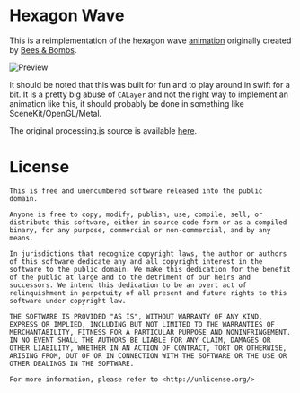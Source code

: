 # Hexagon Wave 

This is a reimplementation of the hexagon wave [animation](http://beesandbombs.tumblr.com/post/97231279204/hexagon-wave) originally created by [Bees & Bombs](http://beesandbombs.tumblr.com/). 

![Preview](http://f.cl.ly/items/3W2K150K0P39231L2w36/anim3.gif)

It should be noted that this was built for fun and to play around in swift for a bit. It is a pretty big abuse of `CALayer` and not the right way to implement an animation like this, it should probably be done in something like SceneKit/OpenGL/Metal.

The original processing.js source is available [here](https://gist.github.com/anonymous/63fe6aefc1e05422b6ef).

# License

````
This is free and unencumbered software released into the public domain.

Anyone is free to copy, modify, publish, use, compile, sell, or
distribute this software, either in source code form or as a compiled
binary, for any purpose, commercial or non-commercial, and by any
means.

In jurisdictions that recognize copyright laws, the author or authors
of this software dedicate any and all copyright interest in the
software to the public domain. We make this dedication for the benefit
of the public at large and to the detriment of our heirs and
successors. We intend this dedication to be an overt act of
relinquishment in perpetuity of all present and future rights to this
software under copyright law.

THE SOFTWARE IS PROVIDED "AS IS", WITHOUT WARRANTY OF ANY KIND,
EXPRESS OR IMPLIED, INCLUDING BUT NOT LIMITED TO THE WARRANTIES OF
MERCHANTABILITY, FITNESS FOR A PARTICULAR PURPOSE AND NONINFRINGEMENT.
IN NO EVENT SHALL THE AUTHORS BE LIABLE FOR ANY CLAIM, DAMAGES OR
OTHER LIABILITY, WHETHER IN AN ACTION OF CONTRACT, TORT OR OTHERWISE,
ARISING FROM, OUT OF OR IN CONNECTION WITH THE SOFTWARE OR THE USE OR
OTHER DEALINGS IN THE SOFTWARE.

For more information, please refer to <http://unlicense.org/>
````
